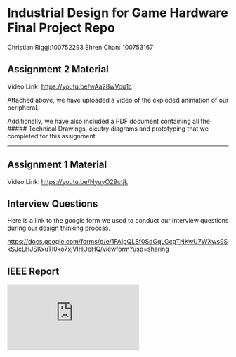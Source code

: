 # Industrial Design for Game Hardware Final Project Repo

Christian Riggi:100752293
Ehren Chan: 100753167

## Assignment 2 Material

Video Link:
https://youtu.be/wAa28wVou1c

Attached above, we have uploaded a video of the exploded animation of our peripheral.

Additionally, we have also included a PDF document containing all the ##### Technical Drawings, cicutry diagrams and prototyping that we completed for this assignment

____________________________________________________________

## Assignment 1 Material

Video Link:
https://youtu.be/NyuyO29ctjk

## Interview Questions

Here is a link to the google form we used to conduct our interview questions during our design thinking process.

https://docs.google.com/forms/d/e/1FAIpQLSf0SdGqLGcgTNKwU7WXws9SkSJcLHJSKxuTl0ko7xjVIHOeHQ/viewform?usp=sharing

## IEEE Report

![Game_Hardware_Assignment 1 Final Paper.pdf](https://github.com/dukeofdance/Game-Hardware-A1/files/9670870/Game_Hardware_Assignment.1.Final.Paper.pdf)



